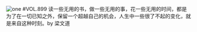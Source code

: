 ![one](http://image.wufazhuce.com/FlOroH-L_qCl4qVSNbAlbXCmKxKA)
#VOL.899
读一些无用的书，做一些无用的事，花一些无用的时间，都是为了在一切已知之外，保留一个超越自己的机会，人生中一些很了不起的变化，就是来自这种时刻。by 梁文道